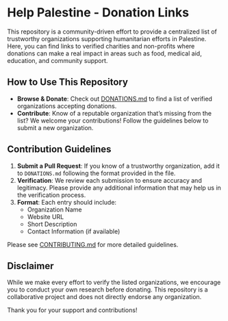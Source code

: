 # Help Palestine - Donation Links

This repository is a community-driven effort to provide a centralized list of trustworthy organizations supporting humanitarian efforts in Palestine. Here, you can find links to verified charities and non-profits where donations can make a real impact in areas such as food, medical aid, education, and community support.

## How to Use This Repository

- **Browse & Donate**: Check out [DONATIONS.md](./DONATIONS.md) to find a list of verified organizations accepting donations.
- **Contribute**: Know of a reputable organization that’s missing from the list? We welcome your contributions! Follow the guidelines below to submit a new organization.

## Contribution Guidelines

1. **Submit a Pull Request**: If you know of a trustworthy organization, add it to `DONATIONS.md` following the format provided in the file.
2. **Verification**: We review each submission to ensure accuracy and legitimacy. Please provide any additional information that may help us in the verification process.
3. **Format**: Each entry should include:
   - Organization Name
   - Website URL
   - Short Description
   - Contact Information (if available)

Please see [CONTRIBUTING.md](./CONTRIBUTING.md) for more detailed guidelines.

## Disclaimer

While we make every effort to verify the listed organizations, we encourage you to conduct your own research before donating. This repository is a collaborative project and does not directly endorse any organization.

Thank you for your support and contributions!
